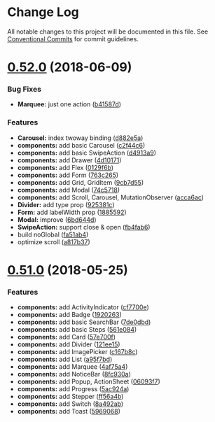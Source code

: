 # Change Log

All notable changes to this project will be documented in this file.
See [Conventional Commits](https://conventionalcommits.org) for commit guidelines.

<a name="0.52.0"></a>
# [0.52.0](https://github.com/fjc0k/fir-ui/compare/v0.51.0...v0.52.0) (2018-06-09)


### Bug Fixes

* **Marquee:** just one action ([b41587d](https://github.com/fjc0k/fir-ui/commit/b41587d))


### Features

* **Carousel:** index twoway binding ([d882e5a](https://github.com/fjc0k/fir-ui/commit/d882e5a))
* **components:** add basic Carousel ([c2f44c6](https://github.com/fjc0k/fir-ui/commit/c2f44c6))
* **components:** add basic SwipeAction ([d4913a9](https://github.com/fjc0k/fir-ui/commit/d4913a9))
* **components:** add Drawer ([4d10171](https://github.com/fjc0k/fir-ui/commit/4d10171))
* **components:** add Flex ([0129f6b](https://github.com/fjc0k/fir-ui/commit/0129f6b))
* **components:** add Form ([763c265](https://github.com/fjc0k/fir-ui/commit/763c265))
* **components:** add Grid, GridItem ([9cb7d55](https://github.com/fjc0k/fir-ui/commit/9cb7d55))
* **components:** add Modal ([74c5718](https://github.com/fjc0k/fir-ui/commit/74c5718))
* **components:** add Scroll, Carousel, MutationObserver ([acca6ac](https://github.com/fjc0k/fir-ui/commit/acca6ac))
* **Divider:** add type prop ([925381c](https://github.com/fjc0k/fir-ui/commit/925381c))
* **Form:** add labelWidth prop ([1885592](https://github.com/fjc0k/fir-ui/commit/1885592))
* **Modal:** improve ([6bd644d](https://github.com/fjc0k/fir-ui/commit/6bd644d))
* **SwipeAction:** support close & open ([fb4fab6](https://github.com/fjc0k/fir-ui/commit/fb4fab6))
* build noGlobal ([fa51ab4](https://github.com/fjc0k/fir-ui/commit/fa51ab4))
* optimize scroll ([a817b37](https://github.com/fjc0k/fir-ui/commit/a817b37))




<a name="0.51.0"></a>
# [0.51.0](https://github.com/fjc0k/fir-ui/compare/v0.50.6...v0.51.0) (2018-05-25)


### Features

* **components:** add ActivityIndicator ([cf7700e](https://github.com/fjc0k/fir-ui/commit/cf7700e))
* **components:** add Badge ([1920263](https://github.com/fjc0k/fir-ui/commit/1920263))
* **components:** add basic SearchBar ([7de0dbd](https://github.com/fjc0k/fir-ui/commit/7de0dbd))
* **components:** add basic Steps ([561e084](https://github.com/fjc0k/fir-ui/commit/561e084))
* **components:** add Card ([57e700f](https://github.com/fjc0k/fir-ui/commit/57e700f))
* **components:** add Divider ([121ee15](https://github.com/fjc0k/fir-ui/commit/121ee15))
* **components:** add ImagePicker ([c167b8c](https://github.com/fjc0k/fir-ui/commit/c167b8c))
* **components:** add List ([a95f7bd](https://github.com/fjc0k/fir-ui/commit/a95f7bd))
* **components:** add Marquee ([4af75a4](https://github.com/fjc0k/fir-ui/commit/4af75a4))
* **components:** add NoticeBar ([8fc930a](https://github.com/fjc0k/fir-ui/commit/8fc930a))
* **components:** add Popup, ActionSheet ([06093f7](https://github.com/fjc0k/fir-ui/commit/06093f7))
* **components:** add Progress ([5ac924a](https://github.com/fjc0k/fir-ui/commit/5ac924a))
* **components:** add Stepper ([ff56a4b](https://github.com/fjc0k/fir-ui/commit/ff56a4b))
* **components:** add Switch ([8a492ab](https://github.com/fjc0k/fir-ui/commit/8a492ab))
* **components:** add Toast ([5969068](https://github.com/fjc0k/fir-ui/commit/5969068))
